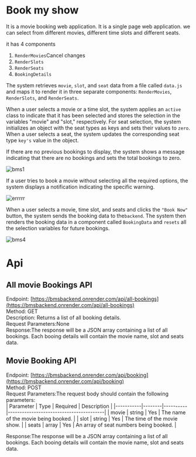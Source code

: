 # Book my show

It is a movie booking web application. It is a single page web application. we can select from different movies, different time slots and different seats.

it has 4 components 
  1. `RenderMovies`Cancel changes
  2. `RenderSlots`
  3. `RenderSeats`
  4. `BookingDetails`
  
The system retrieves `movie`, `slot`, and `seat` data from a file called `data.js` and maps it to render it in three separate components: `RenderMovies`, `RenderSlots`, and `RenderSeats`.

When a user selects a movie or a time slot, the system applies an `active` class to indicate that it has been selected and stores the selection in the variables "movie" and "slot," respectively. For seat selection, the system initializes an object with the seat types as keys and sets their values to `zero`. When a user selects a seat, the system updates the corresponding seat type `key's` value in the object.

If there are no previous bookings to display, the system shows a message indicating that there are no bookings and sets the total bookings to zero.

![bms1](https://user-images.githubusercontent.com/102259781/230596170-db1f534d-7c04-4b0c-aa4c-9d7e34ff1b25.PNG)

If a user tries to book a movie without selecting all the required options, the system displays a notification indicating the specific warning.

![errrrr](https://user-images.githubusercontent.com/102259781/232031803-63958d99-3188-49b1-b559-c1bc0634cf89.PNG)
 
When a user selects a movie, time slot, and seats and clicks the `"Book Now"` button, the system sends the booking data to the`backend`. The system then renders the booking data in a component called `BookingData` and `resets` all the selection variables for future bookings.

![bms4](https://user-images.githubusercontent.com/102259781/230596855-b5c74a63-3c42-4793-952e-3a1539f0ac4a.PNG)

# Api

## All movie Bookings API
Endpoint: [https://bmsbackend.onrender.com/api/all-bookings](https://bmsbackend.onrender.com/api/all-bookings) <br />
Method: GET<br />
Description: Returns a list of all booking details. <br />
Request Parameters:None <br />
Response:The response will be a JSON array containing a list of all bookings. Each booing details will contain the movie name, slot and seats data. <br />

## Movie Booking API
Endpoint: [https://bmsbackend.onrender.com/api/booking](https://bmsbackend.onrender.com/api/booking) <br />
Method: POST <br />
Request Parameters:The request body should contain the following parameters: <br />
| Parameter | Type   | Required | Description                             |
|-----------|--------|----------|-----------------------------------------|
| movie     | string | Yes      | The name of the movie being booked.     |
| slot      | string | Yes      | The  time of the movie show.            |
| seats     | array  | Yes      | An array of seat numbers being booked.  |


Response:The response will be a JSON array containing a list of all bookings. Each booing details will contain the movie name, slot and seats data. <br />


